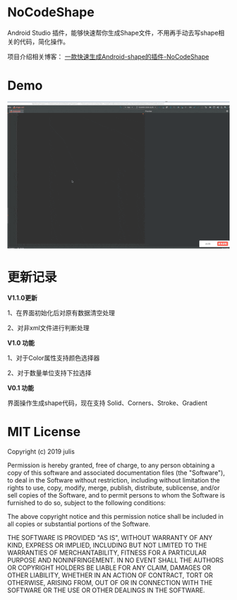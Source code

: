 # NoCodeShape
Android Studio 插件，能够快速帮你生成Shape文件，不用再手动去写shape相关的代码，简化操作。

项目介绍相关博客： [一款快速生成Android-shape的插件-NoCodeShape](https://julis.wang/2019/11/27/%E4%B8%80%E6%AC%BE%E5%BF%AB%E9%80%9F%E7%94%9F%E6%88%90Android-shape%E7%9A%84%E6%8F%92%E4%BB%B6-NoCodeShape/ "一款快速生成Android-shape的插件-NoCodeShape")

# Demo
 ![image]( https://github.com/VomPom/NoCodeShape/blob/master/demo.gif)


# 更新记录

**V1.1.0更新**

1、在界面初始化后对原有数据清空处理

2、对非xml文件进行判断处理

**V1.0 功能**

1、对于Color属性支持颜色选择器

2、对于数量单位支持下拉选择

**V0.1 功能**

界面操作生成shape代码，现在支持 Solid、Corners、Stroke、Gradient


# MIT License

Copyright (c) 2019 julis

Permission is hereby granted, free of charge, to any person obtaining a copy
of this software and associated documentation files (the "Software"), to deal
in the Software without restriction, including without limitation the rights
to use, copy, modify, merge, publish, distribute, sublicense, and/or sell
copies of the Software, and to permit persons to whom the Software is
furnished to do so, subject to the following conditions:

The above copyright notice and this permission notice shall be included in all
copies or substantial portions of the Software.

THE SOFTWARE IS PROVIDED "AS IS", WITHOUT WARRANTY OF ANY KIND, EXPRESS OR
IMPLIED, INCLUDING BUT NOT LIMITED TO THE WARRANTIES OF MERCHANTABILITY,
FITNESS FOR A PARTICULAR PURPOSE AND NONINFRINGEMENT. IN NO EVENT SHALL THE
AUTHORS OR COPYRIGHT HOLDERS BE LIABLE FOR ANY CLAIM, DAMAGES OR OTHER
LIABILITY, WHETHER IN AN ACTION OF CONTRACT, TORT OR OTHERWISE, ARISING FROM,
OUT OF OR IN CONNECTION WITH THE SOFTWARE OR THE USE OR OTHER DEALINGS IN THE
SOFTWARE.
